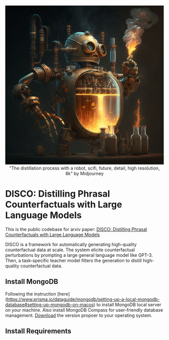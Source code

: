 <!-- ![Title](./img/disco_main_50.png) -->
<p align="center">
  <img src="./img/disco_main_50.png" />
  <br>
  "The distillation process with a robot, scifi, future, detail, high resolution, 8k" by Midjourney
</p>

# DISCO: Distilling Phrasal Counterfactuals with Large Language Models

This is the public codebase for arxiv paper: [DISCO: Distilling Phrasal Counterfactuals with Large Language Models](https://arxiv.org/abs/2212.10534)

DISCO is a framework for automatically generating high-quality counterfactual data at scale. The system elicite counterfactual perturbations by prompting a large general language model like GPT-3. Then, a task-specific teacher model filters the generation to distill high-quality counterfactual data. 


## Install MongoDB
Following the instruction [here] (https://www.prisma.io/dataguide/mongodb/setting-up-a-local-mongodb-database#setting-up-mongodb-on-macos) to install MongoDB local server on your machine. Also install MongoDB Compass for user-friendly database management. [Download](https://www.mongodb.com/try/download/compass) the version propoer to your operating system.


## Install Requirements
